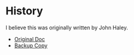 # History

I believe this was originally written by John Haley.

* [Original Doc](https://docs.google.com/document/d/1MUN3YKZtulgA2VizVP3ok2M7oK8OQoKHDKm6zA4_P6A/edit?tab=t.0)
* [Backup Copy](https://docs.google.com/document/d/1Z-HTEMuUlswOgij4J-WbXWt1XI4prE9KhQLa2o8xVuc/edit?tab=t.0#heading=h.pt3rtv4x6p2b)
